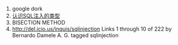 1. google dork
2. [认识SQL注入的类型](http://www.codesec.net/view/211276.html)
3. BISECTION METHOD
3. http://del.icio.us/inquis/sqlinjection Links 1 through 10 of 222 by Bernardo Damele A. G. tagged sqlinjection
